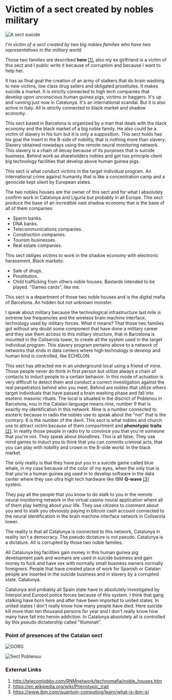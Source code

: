 # Victim of a sect created by nobles military

![A sect suicide](http://telecomlobby.com/Images/remote_neural_monitoring_network_gangstalking_ss.webp)

*I'm victim of a sect created by two big nobles families who have two representatives in the military world.*

Those two families are described **here** [[1]](http://telecomlobby.com/RNMnetwork/technomafia/noble_houses.htm), also my ex girlfriend is a victim of this sect and I public write it because of corruption and because I want to help her.

It has as final goal the creation of an army of stalkers that do brain washing to new victims, low class drug sellers and obligated prostitutes. It makes suicide a market. It is strictly connected to high tech companies that develop upon unconscious human guinea pigs, victims or baggers. It's up and running just now in Catalunya. It's an international scandal. But it is also active in Italy. All is strictly connected to black market and shadow economy. 

This sect based in Barcelona is organized by a man that deals with the black economy and the black market of a big noble family. He also could be a victim of slavery in his turn but it is only a supposition. This sect holds has his goal the insert in the B-side of nobility, that is nothing more than slavery. Slavery obtained nowadays using the remote neural monitoring network. This slavery is a chain of decay because of its purposes that is suicide business. Behind work as shareholders nobles and got has principle client big technology facilities that develop above human guinea pigs.

This sect is what conduct victims in the target individual program. An international crime against humanity that is like a concentration camp and a genocide kept silent by European states.

The two nobles houses are the owner of this sect and for what I absolutely confirm work in Catalunya and Liguria but probably in all Europe. This sect produce the base of an incredible vast shadow economy that is the base of all of them companies:

- Sperm banks.
- DNA banks.
- Telecommunications companies.
- Construction companies.
- Tourism businesses.
- Real estate companies.

This sect obliges victims to work in the shadow economy with electronic harassment. Black markets:

-  Sale of drugs.
- Prostitution.
- Child trafficking from others noble houses. Bastards intended to be played. "Games cards", like me.

This sect is a department of those two noble houses and is the digital mafia of Barcelona. An hidden but not unknown monster.

I speak about military because the technological infrastructure last mile is extreme low frequencies and the wireless brain machine interface, technology used by military forces. What it means? That those two families got without any doubt some component that have done a military career and they use them access to this military structure, that in Barcelona is mounted in the Collserola tower, to create all the system used in the target individual program. This slavery program pertains above to a network of networks that ends in data centers where high technology is develop and human kind is controlled, like ECHELON.  

This sect has attracted me in an underground local using a friend of mine. Those people never do think in first person but utilize always a chain of contacts to induct people to a certain behavior. In this mode of actuation is very difficult to detect them and conduct a correct investigation against the real perpetrators behind who you meet. Behind are nobles that utilize others target individuals that have passed a brain washing phase and fall into esoteric masonic rituals. The local is situated in the discrict of Poblenou in Barcelona, nou in the Catalan language means nine, number 9 that is exactly my identification in this network. Nine is a number connected to esoteric because in radio the nobles use to speak about the "not" that is the contrary. 6 is the number of the devil. This sect is what nobles and church use to attract victim because of them comportment and **phenotypic traits** [[2]](https://en.wikipedia.org/wiki/Phenotypic_trait). In reality those people in radio try to convince you that you're someone that you're not. They speak about bloodlines. This is all false. They use mind games to induct you to think that you can commits criminal acts, that you can play with nobility and crown in the B-side world. In the black market.

The only reality is that they have put you in a suicide game called blue whale, in my case because of the color of my eyes, when the only true is that you're a human guinea pig used in to develop software in the data center where they use ultra high tech hardware like IBM **Q-wave** [[3]](https://www.ibm.com/quantum-computing/learn/what-is-ibm-q/) system. 

They pay all the people that you know to do stalk to you in the remote neural monitoring network in the virtual casino neural application where all of them play betting about your life. They use citizens to comment about you and to stalk you obviously paying in bitcoin cash account connected to the neural identification in the brain machine interface network in Collserola tower. 

The reality is that all Catalunya is connected to this network, Catalunya in reality isn't a democracy. The pseudo dictature is not pseudo. Catalunya is a dictature. All is corrupted by those two noble families.

All Catalunya big facilities gain money in this human guinea pig development park and womans are used in suicide business and gain money to fuck and have sex with normally small business owners normally foreigners. People that have created place of work for Spanish or Catalan people are inserted in the suicide business and in slavery by a corrupted state. Catalunya.

Catalunya and probably all Spain state have to absolutely investigated by Interpol and Europol police forces because of this system. I think that gang stalking have born here and after have been imported to united states. In united states I don't really know how many people have died. Here suicide kill more than ten thousand persons for year and I don't really know how many have fall into heroin addiction. In Catalunya absolutely all is controlled by this pseudo dictatorship called "Illuminati".

### Point of presences of the Catalan sect

![GORG](http://telecomlobby.com/Images/gorg-l10-metro.webp)

![Sect Poblenou](http://telecomlobby.com/Images/victim_sect_poblenou.webp)

### External Links

1. http://telecomlobby.com/RNMnetwork/technomafia/noble_houses.htm
2. https://en.wikipedia.org/wiki/Phenotypic_trait
3. https://www.ibm.com/quantum-computing/learn/what-is-ibm-q/

